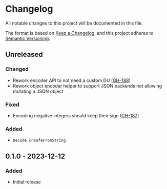 # Changelog

All notable changes to this project will be documented in this file.

The format is based on [Keep a Changelog](https://keepachangelog.com/en/1.0.0/),
and this project adheres to [Semantic Versioning](https://semver.org/spec/v2.0.0.html).

## Unreleased

### Changed

* Rework encoder API to not need a custom DU ([GH-188](https://github.com/thoth-org/Thoth.Json/pull/188/))
* Rework object encoder helper to support JSON backends not allowing mutating a JSON object

### Fixed

* Encoding negative integers should keep their sign ([GH-187](https://github.com/thoth-org/Thoth.Json/issues/187))

### Added

* `Decode.unsafeFromString`

## 0.1.0 - 2023-12-12

### Added

* Initial release
